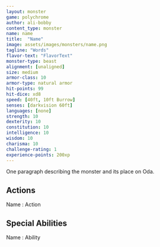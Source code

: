 ```yaml
---
layout: monster
game: polychrome
author: ali-bobby
content_type: monster
name: name
title:  "Name"
image: assets/images/monsters/name.png
tagline: "Words"
flavor-text: "FlavorText"
monster-type: beast
alignment: [unaligned]
size: medium
armor-class: 10
armor-type: natural armor
hit-points: 99
hit-dice: xd8
speed: [40ft, 10ft Burrow]
senses: [darkvision 60ft]
languages: [none]
strength: 10
dexterity: 10
constitution: 10
intelligence: 10
wisdom: 10
charisma: 10
challenge-rating: 1
experience-points: 200xp
---
```


One paragraph describing the monster and its place on Oda.


## Actions

Name
: Action

## Special Abilities

Name
: Ability

